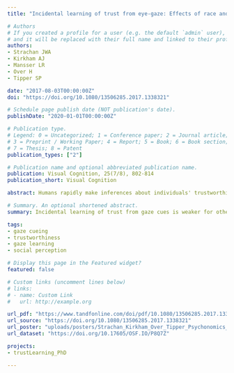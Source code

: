 ```yaml
---
title: "Incidental learning of trust from eye-gaze: Effects of race and facial trustworthiness"

# Authors
# If you created a profile for a user (e.g. the default `admin` user), write the username (folder name) here 
# and it will be replaced with their full name and linked to their profile.
authors:
- Strachan JWA
- Kirkham AJ
- Mansser LR
- Over H
- Tipper SP

date: "2017-08-03T00:00:00Z"
doi: "https://doi.org/10.1080/13506285.2017.1338321"

# Schedule page publish date (NOT publication's date).
publishDate: "2020-01-01T00:00:00Z"

# Publication type.
# Legend: 0 = Uncategorized; 1 = Conference paper; 2 = Journal article;
# 3 = Preprint / Working Paper; 4 = Report; 5 = Book; 6 = Book section;
# 7 = Thesis; 8 = Patent
publication_types: ["2"]

# Publication name and optional abbreviated publication name.
publication: Visual Cognition, 25(7/8), 802-814
publication_short: Visual Cognition

abstract: Humans rapidly make inferences about individuals' trustworthiness on the basis of their facial features and perceived group membership. We examine whether incidental learning about trust from shifts in gaze direction is influenced by these facial features. To do so, we examined two types of face category - the race of the face and the initial trustworthiness of the face based on physical appearance. We find that cueing of attention by eye-gaze is unaffected by race or initial levels of trust, whereas incidental learning of trust from gaze behaviour is selectively influenced. That is, learning of trust is reduced for other-race faces, as predicted by reduced abilities to identify members of other races (Experiment 1). In contrast, converging findings from an independently gathered set of data showed that the initial trustworthiness of faces did not influence learning of trust (Experiment 2). These results show that learning about the behaviour of other-race faces is poorer than for own-race faces, but that this cannot be explained by differences in the perceived trustworthiness of different groups.

# Summary. An optional shortened abstract.
summary: Incidental learning of trust from gaze cues is weaker for other-race than own-race faces, but is just as strong for highly trustworthy and low trustworthy faces.

tags: 
- gaze cueing
- trustworthiness
- gaze learning
- social perception

# Display this page in the Featured widget?
featured: false

# Custom links (uncomment lines below)
# links:
# - name: Custom Link
#   url: http://example.org

url_pdf: "https://www.tandfonline.com/doi/pdf/10.1080/13506285.2017.1338321?needAccess=true"
url_source: "https://doi.org/10.1080/13506285.2017.1338321"
url_poster: "uploads/posters/Strachan_Kirkham_Over_Tipper_Psychonomics_2016.pdf"
url_dataset: "https://doi.org/10.17605/OSF.IO/P8Q7Z"

projects: 
- trustLearning_PhD

---
```



